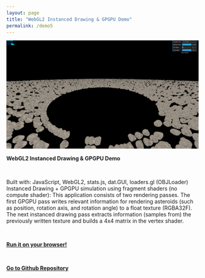 ```yaml
---
layout: page
title: "WebGL2 Instanced Drawing & GPGPU Demo"
permalink: /demo5
---
```


<img class="demo-page-image" src="/assets/instancedDrawing+GPGPU_1440x810.png">

<br>

**WebGL2 Instanced Drawing & GPGPU Demo**

<br>

Built with: JavaScript, WebGL2, stats.js, dat.GUI, loaders.gl (OBJLoader)<br>
Instanced Drawing + GPGPU simulation using fragment shaders (no compute shader): This application consists of two rendering passes. The first GPGPU pass writes relevant information for rendering asteroids (such as position, rotation axis, and rotation angle) to a float texture (RGBA32F). The next instanced drawing pass extracts information (samples from) the previously written texture and builds a 4x4 matrix in the vertex shader.

<br>

[**Run it on your browser!**](/demos/WebGL2/instancedDrawing+GPGPU/)

<br>

[**Go to Github Repository**](https://github.com/enuyeel/WebGL2-Demos/tree/main/instancedDrawing%2BGPGPU)